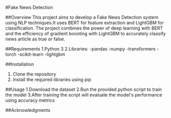 #Fake News Detection

##Overview
This project aims to develop a Fake News Detection system using NLP techniques.It uses BERT for feature extraction and LightGBM for classification. The project combines the power of deep learning with BERT and the efficiency of gradient boosting with LightGBM to accurately classify news article as true or false.

##Requirements
1.Python 3
2.Libraries:
  -pandas
  -numpy
  -transformers
  -torch
  -scikit-learn
  -lightgbm

##Installation
1. Clone the repository
2. Install the required libraries using pip

##Usage
1.Download the dataset
2.Run the provided python script to train the model
3.After training the script will evaluate the model's performance using accuracy metrics


##Acknowledgments
